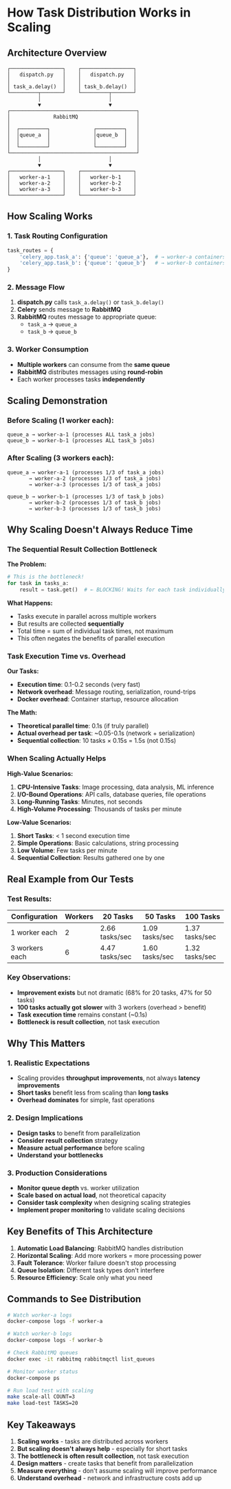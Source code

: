 # How Task Distribution Works in Scaling

## Architecture Overview

```
┌─────────────────┐    ┌─────────────────┐
│   dispatch.py   │    │   dispatch.py   │
│                 │    │                 │
│ task_a.delay()  │    │ task_b.delay()  │
└─────────┬───────┘    └─────────┬───────┘
          │                      │
          ▼                      ▼
┌─────────────────────────────────────────┐
│              RabbitMQ                   │
│                                         │
│  ┌─────────┐              ┌─────────┐   │
│  │queue_a  │              │queue_b  │   │
│  │         │              │         │   │
│  └─────────┘              └─────────┘   │
└─────────────────────────────────────────┘
          │                      │
          ▼                      ▼
┌─────────────────┐    ┌─────────────────┐
│   worker-a-1    │    │   worker-b-1    │
│   worker-a-2    │    │   worker-b-2    │
│   worker-a-3    │    │   worker-b-3    │
└─────────────────┘    └─────────────────┘
```

## How Scaling Works

### 1. **Task Routing Configuration**
```python
task_routes = {
    'celery_app.task_a': {'queue': 'queue_a'},  # → worker-a containers
    'celery_app.task_b': {'queue': 'queue_b'}   # → worker-b containers
}
```

### 2. **Message Flow**
1. **dispatch.py** calls `task_a.delay()` or `task_b.delay()`
2. **Celery** sends message to **RabbitMQ**
3. **RabbitMQ** routes message to appropriate queue:
   - `task_a` → `queue_a`
   - `task_b` → `queue_b`

### 3. **Worker Consumption**
- **Multiple workers** can consume from the **same queue**
- **RabbitMQ** distributes messages using **round-robin**
- Each worker processes tasks **independently**

## Scaling Demonstration

### Before Scaling (1 worker each):
```
queue_a → worker-a-1 (processes ALL task_a jobs)
queue_b → worker-b-1 (processes ALL task_b jobs)
```

### After Scaling (3 workers each):
```
queue_a → worker-a-1 (processes 1/3 of task_a jobs)
       → worker-a-2 (processes 1/3 of task_a jobs)  
       → worker-a-3 (processes 1/3 of task_a jobs)

queue_b → worker-b-1 (processes 1/3 of task_b jobs)
       → worker-b-2 (processes 1/3 of task_b jobs)
       → worker-b-3 (processes 1/3 of task_b jobs)
```

## Why Scaling Doesn't Always Reduce Time

### **The Sequential Result Collection Bottleneck**

**The Problem:**
```python
# This is the bottleneck!
for task in tasks_a:
    result = task.get()  # ← BLOCKING! Waits for each task individually
```

**What Happens:**
- Tasks execute in parallel across multiple workers
- But results are collected **sequentially**
- Total time = sum of individual task times, not maximum
- This often negates the benefits of parallel execution

### **Task Execution Time vs. Overhead**

**Our Tasks:**
- **Execution time**: 0.1-0.2 seconds (very fast)
- **Network overhead**: Message routing, serialization, round-trips
- **Docker overhead**: Container startup, resource allocation

**The Math:**
- **Theoretical parallel time**: 0.1s (if truly parallel)
- **Actual overhead per task**: ~0.05-0.1s (network + serialization)
- **Sequential collection**: 10 tasks × 0.15s = 1.5s (not 0.15s)

### **When Scaling Actually Helps**

**High-Value Scenarios:**
1. **CPU-Intensive Tasks**: Image processing, data analysis, ML inference
2. **I/O-Bound Operations**: API calls, database queries, file operations
3. **Long-Running Tasks**: Minutes, not seconds
4. **High-Volume Processing**: Thousands of tasks per minute

**Low-Value Scenarios:**
1. **Short Tasks**: < 1 second execution time
2. **Simple Operations**: Basic calculations, string processing
3. **Low Volume**: Few tasks per minute
4. **Sequential Collection**: Results gathered one by one

## Real Example from Our Tests

### **Test Results:**
| Configuration | Workers | 20 Tasks | 50 Tasks | 100 Tasks |
|---------------|---------|----------|----------|-----------|
| 1 worker each | 2 | 2.66 tasks/sec | 1.09 tasks/sec | 1.37 tasks/sec |
| 3 workers each | 6 | 4.47 tasks/sec | 1.60 tasks/sec | 1.32 tasks/sec |

### **Key Observations:**
- **Improvement exists** but not dramatic (68% for 20 tasks, 47% for 50 tasks)
- **100 tasks actually got slower** with 3 workers (overhead > benefit)
- **Task execution time** remains constant (~0.1s)
- **Bottleneck is result collection**, not task execution

## Why This Matters

### **1. Realistic Expectations**
- Scaling provides **throughput improvements**, not always **latency improvements**
- **Short tasks** benefit less from scaling than **long tasks**
- **Overhead dominates** for simple, fast operations

### **2. Design Implications**
- **Design tasks** to benefit from parallelization
- **Consider result collection** strategy
- **Measure actual performance** before scaling
- **Understand your bottlenecks**

### **3. Production Considerations**
- **Monitor queue depth** vs. worker utilization
- **Scale based on actual load**, not theoretical capacity
- **Consider task complexity** when designing scaling strategies
- **Implement proper monitoring** to validate scaling decisions

## Key Benefits of This Architecture

1. **Automatic Load Balancing**: RabbitMQ handles distribution
2. **Horizontal Scaling**: Add more workers = more processing power
3. **Fault Tolerance**: Worker failure doesn't stop processing
4. **Queue Isolation**: Different task types don't interfere
5. **Resource Efficiency**: Scale only what you need

## Commands to See Distribution

```bash
# Watch worker-a logs
docker-compose logs -f worker-a

# Watch worker-b logs  
docker-compose logs -f worker-b

# Check RabbitMQ queues
docker exec -it rabbitmq rabbitmqctl list_queues

# Monitor worker status
docker-compose ps

# Run load test with scaling
make scale-all COUNT=3
make load-test TASKS=20
```

## Key Takeaways

1. **Scaling works** - tasks are distributed across workers
2. **But scaling doesn't always help** - especially for short tasks
3. **The bottleneck is often result collection**, not task execution
4. **Design matters** - create tasks that benefit from parallelization
5. **Measure everything** - don't assume scaling will improve performance
6. **Understand overhead** - network and infrastructure costs add up
